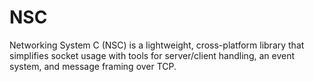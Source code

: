# NSC
Networking System C (NSC) is a lightweight, cross-platform library that simplifies socket usage with tools for server/client handling, an event system, and message framing over TCP.
